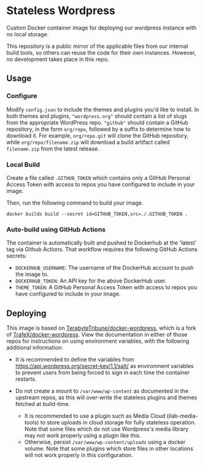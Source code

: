 # Stateless Wordpress
Custom Docker container image for deploying our wordpress instance with no local storage.

This repository is a public mirror of the applicable files from our internal build tools, so others can reuse the code for their own instances. However, no development takes place in this repo.

## Usage
### Configure
Modify `config.json` to include the themes and plugins you'd like to install. In both themes and plugins, `"wordpress.org"` should contain a list of slugs from the appropriate WordPress repo. `"github"` should contain a GitHub repository, in the form `org/repo`, followed by a suffix to determine how to download it. For example, `org/repo.git` will clone the GitHub repository, while `org/repo/filename.zip` will download a build artifact called `filename.zip` from the latest release.

### Local Build
Create a file called `.GITHUB_TOKEN` which contains only a GitHub Personal Access Token with access to repos you have configured to include in your image.

Then, run the following command to build your image.
```
docker buildx build --secret id=GITHUB_TOKEN,src=./.GITHUB_TOKEN .
```

### Auto-build using GitHub Actions
The container is automatically built and pushed to Dockerhub at the 'latest' tag via Github Actions. That workflow requires the following GitHub Actions secrets:
- `DOCKERHUB_USERNAME`: The username of the DockerHub account to push the image to.
- `DOCKERHUB_TOKEN`: An API key for the above DockerHub user.
- `THEME_TOKEN`: A GitHub Personal Access Token with access to repos you have configured to include in your image.

## Deploying
This image is based on [TerabyteTribune/docker-wordpress](https://github.com/TerabyteTribune/docker-wordpress), which is a fork of [TrafeX/docker-wordpress](https://github.com/TrafeX/docker-wordpress). View the documentation in either of those repos for instructions on using environment variables, with the following additional information:

- It is recommended to define the variables from https://api.wordpress.org/secret-key/1.1/salt/ as environment variables to prevent users from being forced to sign in each time the container restarts.

- Do not create a mount to `/var/www/wp-content` as documented in the upstream repos, as this will over-write the stateless plugins and themes fetched at build-time.
    - It is recommended to use a plugin such as Media Cloud (ilab-media-tools) to store uploads in cloud storage for fully stateless operation. Note that some files which do not use Wordpress's media library may not work properly using a plugin like this.
    - Otherwise, persist `/var/www/wp-content/uploads` using a docker volume. Note that some plugins which store files in other locations will not work properly in this configuration.
